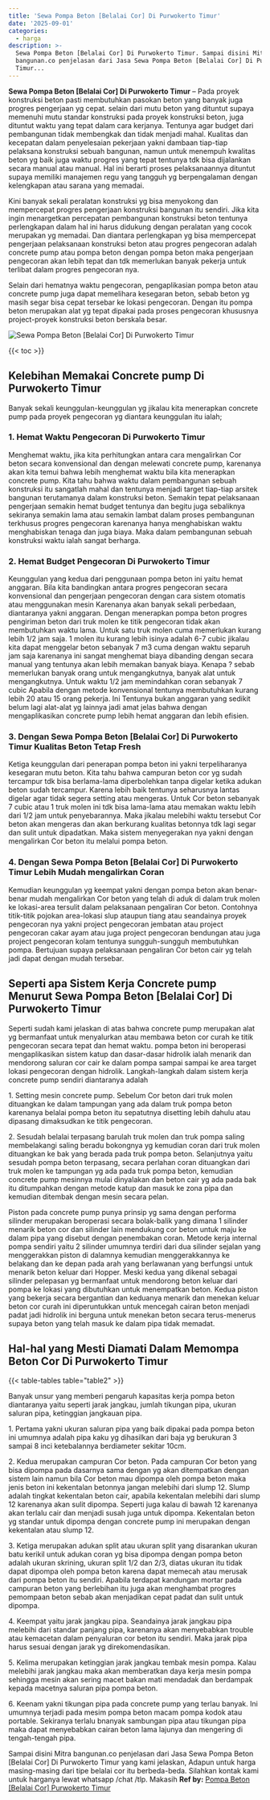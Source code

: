 ```yaml
---
title: 'Sewa Pompa Beton [Belalai Cor] Di Purwokerto Timur'
date: '2025-09-01'
categories:
  - harga
description: >-
  Sewa Pompa Beton [Belalai Cor] Di Purwokerto Timur. Sampai disini Mitra
  bangunan.co penjelasan dari Jasa Sewa Pompa Beton [Belalai Cor] Di Purwokerto
  Timur...
---
```


**Sewa Pompa Beton \[Belalai Cor\] Di Purwokerto Timur** – Pada proyek konstruksi beton pasti membutuhkan pasokan beton yang banyak juga progres pengerjaan yg cepat. selain dari mutu beton yang dituntut supaya memenuhi mutu standar konstruksi pada proyek konstruksi beton, juga dituntut waktu yang tepat dalam cara kerjanya. Tentunya agar budget dari pembangunan tidak membengkak dan tidak menjadi mahal. Kualitas dan kecepatan dalam penyelesaian pekerjaan yakni dambaan tiap-tiap pelaksana konstruksi sebuah bangunan, namun untuk menempuh kwalitas beton yg baik juga waktu progres yang tepat tentunya tdk bisa dijalankan secara manual atau manual. Hal ini berarti proses pelaksanaannya dituntut supaya memiliki manajemen regu yang tangguh yg berpengalaman dengan kelengkapan atau sarana yang memadai.

Kini banyak sekali peralatan konstruksi yg bisa menyokong dan mempercepat progres pengerjaan konstruksi bangunan itu sendiri. Jika kita ingin menargetkan percepatan pembangunan konstruksi beton tentunya perlengkapan dalam hal ini harus didukung dengan peralatan yang cocok merupakan yg memadai. Dan diantara perlengkapan yg bisa mempercepat pengerjaan pelaksanaan konstruksi beton atau progres pengecoran adalah concrete pump atau pompa beton dengan pompa beton maka pengerjaan pengecoran akan lebih tepat dan tdk memerlukan banyak pekerja untuk terlibat dalam progres pengecoran nya.

Selain dari hematnya waktu pengecoran, pengaplikasian pompa beton atau concrete pump juga dapat memelihara kesegaran beton, sebab beton yg masih segar bisa cepat tersebar ke lokasi pengecoran. Dengan itu pompa beton merupakan alat yg tepat dipakai pada proses pengecoran khususnya project-proyek konstruksi beton berskala besar.

![Sewa Pompa Beton [Belalai Cor] Di Purwokerto Timur](/images/sewa-concrete-pump-35.png)

{{< toc >}}

## Kelebihan Memakai Concrete pump Di Purwokerto Timur

Banyak sekali keunggulan-keunggulan yg jikalau kita menerapkan concrete pump pada proyek pengecoran yg diantara keunggulan itu ialah;

### 1\. Hemat Waktu Pengecoran Di Purwokerto Timur

Menghemat waktu, jika kita perhitungkan antara cara mengalirkan Cor beton secara konvensional dan dengan melewati concrete pump, karenanya akan kita temui bahwa lebih menghemat waktu bila kita menerapkan concrete pump. Kita tahu bahwa waktu dalam pembangunan sebuah konstruksi itu sangatlah mahal dan tentunya menjadi target tiap-tiap arsitek bangunan terutamanya dalam konstruksi beton. Semakin tepat pelaksanaan pengerjaan semakin hemat budget tentunya dan begitu juga sebaliknya sekiranya semakin lama atau semakin lambat dalam proses pembangunan terkhusus progres pengecoran karenanya hanya menghabiskan waktu menghabiskan tenaga dan juga biaya. Maka dalam pembangunan sebuah konstruksi waktu ialah sangat berharga.

### 2\. Hemat Budget Pengecoran Di Purwokerto Timur

Keunggulan yang kedua dari penggunaan pompa beton ini yaitu hemat anggaran. Bila kita bandingkan antara progres pengecoran secara konvensional dan pengerjaan pengecoran dengan cara sistem otomatis atau menggunakan mesin Karenanya akan banyak sekali perbedaan, diantaranya yakni anggaran. Dengan menerapkan pompa beton progres pengiriman beton dari truk molen ke titik pengecoran tidak akan membutuhkan waktu lama. Untuk satu truk molen cuma memerlukan kurang lebih 1/2 jam saja. 1 molen itu kurang lebih isinya adalah 6-7 cubic jikalau kita dapat menggelar beton sebanyak 7 m3 cuma dengan waktu separuh jam saja karenanya ini sangat menghemat biaya dibanding dengan secara manual yang tentunya akan lebih memakan banyak biaya. Kenapa ? sebab memerlukan banyak orang untuk mengangkutnya, banyak alat untuk mengangkutnya. Untuk waktu 1/2 jam memindahkan coran sebanyak 7 cubic Apabila dengan metode konvensional tentunya membutuhkan kurang lebih 20 atau 15 orang pekerja. Ini Tentunya bukan anggaran yang sedikit belum lagi alat-alat yg lainnya jadi amat jelas bahwa dengan mengaplikasikan concrete pump lebih hemat anggaran dan lebih efisien.

### 3\. Dengan Sewa Pompa Beton \[Belalai Cor\] Di Purwokerto Timur Kualitas Beton Tetap Fresh

Ketiga keunggulan dari penerapan pompa beton ini yakni terpeliharanya kesegaran mutu beton. Kita tahu bahwa campuran beton cor yg sudah tercampur tdk bisa berlama-lama diperbolehkan tanpa digelar ketika adukan beton sudah tercampur. Karena lebih baik tentunya seharusnya lantas digelar agar tidak segera setting atau mengeras. Untuk Cor beton sebanyak 7 cubic atau 1 truk molen ini tdk bisa lama-lama atau memakan waktu lebih dari 1/2 jam untuk penyebarannya. Maka jikalau melebihi waktu tersebut Cor beton akan mengeras dan akan berkurang kualitas betonnya tdk lagi segar dan sulit untuk dipadatkan. Maka sistem menyegerakan nya yakni dengan mengalirkan Cor beton itu melalui pompa beton.

### 4\. Dengan Sewa Pompa Beton \[Belalai Cor\] Di Purwokerto Timur Lebih Mudah mengalirkan Coran

Kemudian keunggulan yg keempat yakni dengan pompa beton akan benar-benar mudah mengalirkan Cor beton yang telah di aduk di dalam truk molen ke lokasi-area tersulit dalam pelaksanaan pengaliran Cor beton. Contohnya titik-titik pojokan area-lokasi slup ataupun tiang atau seandainya proyek pengecoran nya yakni project pengecoran jembatan atau project pengecoran cakar ayam atau juga project pengecoran bendungan atau juga project pengecoran kolam tentunya sungguh-sungguh membutuhkan pompa. Bertujuan supaya pelaksanaan pengaliran Cor beton cair yg telah jadi dapat dengan mudah tersebar.

## Seperti apa Sistem Kerja Concrete pump Menurut Sewa Pompa Beton \[Belalai Cor\] Di Purwokerto Timur

Seperti sudah kami jelaskan di atas bahwa concrete pump merupakan alat yg bermanfaat untuk menyalurkan atau membawa beton cor curah ke titik pengecoran secara tepat dan hemat waktu. pompa beton ini beroperasi mengaplikasikan sistem katup dan dasar-dasar hidrolik ialah menarik dan mendorong saluran cor cair ke dalam pompa sampai sampai ke area target lokasi pengecoran dengan hidrolik. Langkah-langkah dalam sistem kerja concrete pump sendiri diantaranya adalah

1\. Setting mesin concrete pump. Sebelum Cor beton dari truk molen dituangkan ke dalam tampungan yang ada dalam truk pompa beton karenanya belalai pompa beton itu sepatutnya disetting lebih dahulu atau dipasang dimaksudkan ke titik pengecoran.

2\. Sesudah belalai terpasang barulah truk molen dan truk pompa saling membelakangi saling beradu bokongnya yg kemudian coran dari truk molen dituangkan ke bak yang berada pada truk pompa beton. Selanjutnya yaitu sesudah pompa beton terpasang, secara perlahan coran dituangkan dari truk molen ke tampungan yg ada pada truk pompa beton, kemudian concrete pump mesinnya mulai dinyalakan dan beton cair yg ada pada bak itu ditumpahkan dengan metode katup dan masuk ke zona pipa dan kemudian ditembak dengan mesin secara pelan.

Piston pada concrete pump punya prinsip yg sama dengan performa silinder merupakan beroperasi secara bolak-balik yang dimana 1 silinder menarik beton cor dan silinder lain mendukung cor beton untuk maju ke dalam pipa yang disebut dengan penembakan coran. Metode kerja internal pompa sendiri yaitu 2 silinder umumnya terdiri dari dua silinder sejalan yang menggerakkan piston di dalamnya kemudian menggerakkannya ke belakang dan ke depan pada arah yang berlawanan yang berfungsi untuk menarik beton keluar dari Hopper. Meski kedua yang dikenal sebagai silinder pelepasan yg bermanfaat untuk mendorong beton keluar dari pompa ke lokasi yang dibutuhkan untuk menempatkan beton. Kedua piston yang bekerja secara bergantian dan keduanya menarik dan menekan keluar beton cor curah ini diperuntukkan untuk mencegah cairan beton menjadi padat jadi hidrolik ini berguna untuk menekan beton secara terus-menerus supaya beton yang telah masuk ke dalam pipa tidak memadat.

## Hal-hal yang Mesti Diamati Dalam Memompa Beton Cor Di Purwokerto Timur

{{< table-tables table="table2" >}}

Banyak unsur yang memberi pengaruh kapasitas kerja pompa beton diantaranya yaitu seperti jarak jangkau, jumlah tikungan pipa, ukuran saluran pipa, ketinggian jangkauan pipa.

1\. Pertama yakni ukuran saluran pipa yang baik dipakai pada pompa beton ini umumnya adalah pipa kaku yg dihasilkan dari baja yg berukuran 3 sampai 8 inci ketebalannya berdiameter sekitar 10cm.

2\. Kedua merupakan campuran Cor beton. Pada campuran Cor beton yang bisa dipompa pada dasarnya sama dengan yg akan ditempatkan dengan sistem lain namun bila Cor beton mau dipompa oleh pompa beton maka jenis beton ini kekentalan betonnya jangan melebihi dari slump 12. Slump adalah tingkat kekentalan beton cair, apabila kekentalan melebihi dari slump 12 karenanya akan sulit dipompa. Seperti juga kalau di bawah 12 karenanya akan terlalu cair dan menjadi susah juga untuk dipompa. Kekentalan beton yg standar untuk dipompa dengan concrete pump ini merupakan dengan kekentalan atau slump 12.

3\. Ketiga merupakan adukan split atau ukuran split yang disarankan ukuran batu kerikil untuk adukan coran yg bisa dipompa dengan pompa beton adalah ukuran skrining, ukuran split 1/2 dan 2/3, diatas ukuran itu tidak dapat dipompa oleh pompa beton karena dapat memecah atau merusak dari pompa beton itu sendiri. Apabila terdapat kandungan mortar pada campuran beton yang berlebihan itu juga akan menghambat progres pemompaan beton sebab akan menjadikan cepat padat dan sulit untuk dipompa.

4\. Keempat yaitu jarak jangkau pipa. Seandainya jarak jangkau pipa melebihi dari standar panjang pipa, karenanya akan menyebabkan trouble atau kemacetan dalam penyaluran cor beton itu sendiri. Maka jarak pipa harus sesuai dengan jarak yg direkomendasikan.

5\. Kelima merupakan ketinggian jarak jangkau tembak mesin pompa. Kalau melebihi jarak jangkau maka akan memberatkan daya kerja mesin pompa sehingga mesin akan sering macet bakan mati mendadak dan berdampak kepada macetnya saluran pipa pompa beton.

6\. Keenam yakni tikungan pipa pada concrete pump yang terlau banyak. Ini umumnya terjadi pada mesim pompa beton macam pompa kodok atau portable. Sekiranya terlalu bnanyak sambungan pipa atau tikungan pipa maka dapat menyebabkan cairan beton lama lajunya dan mengering di tengah-tengah pipa.

Sampai disini Mitra bangunan.co penjelasan dari Jasa Sewa Pompa Beton \[Belalai Cor\] Di Purwokerto Timur yang kami jelaskan, Adapun untuk harga masing-masing dari tipe belalai cor itu berbeda-beda. Silahkan kontak kami untuk harganya lewat whatsapp /chat /tlp. Makasih
**Ref by:** [Pompa Beton [Belalai Cor] Purwokerto Timur](https://id.wikipedia.org/wiki/Pompa)
